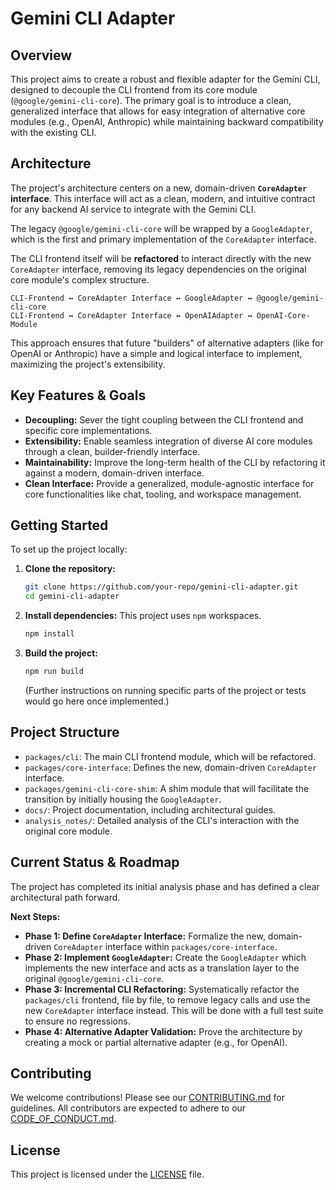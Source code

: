 # Gemini CLI Adapter

## Overview

This project aims to create a robust and flexible adapter for the Gemini CLI, designed to decouple the CLI frontend from its core module (`@google/gemini-cli-core`). The primary goal is to introduce a clean, generalized interface that allows for easy integration of alternative core modules (e.g., OpenAI, Anthropic) while maintaining backward compatibility with the existing CLI.

## Architecture

The project's architecture centers on a new, domain-driven **`CoreAdapter` interface**. This interface will act as a clean, modern, and intuitive contract for any backend AI service to integrate with the Gemini CLI.

The legacy `@google/gemini-cli-core` will be wrapped by a `GoogleAdapter`, which is the first and primary implementation of the `CoreAdapter` interface.

The CLI frontend itself will be **refactored** to interact directly with the new `CoreAdapter` interface, removing its legacy dependencies on the original core module's complex structure.

```
CLI-Frontend ↔ CoreAdapter Interface ↔ GoogleAdapter ↔ @google/gemini-cli-core
CLI-Frontend ↔ CoreAdapter Interface ↔ OpenAIAdapter ↔ OpenAI-Core-Module
```

This approach ensures that future "builders" of alternative adapters (like for OpenAI or Anthropic) have a simple and logical interface to implement, maximizing the project's extensibility.

## Key Features & Goals

*   **Decoupling:** Sever the tight coupling between the CLI frontend and specific core implementations.
*   **Extensibility:** Enable seamless integration of diverse AI core modules through a clean, builder-friendly interface.
*   **Maintainability:** Improve the long-term health of the CLI by refactoring it against a modern, domain-driven interface.
*   **Clean Interface:** Provide a generalized, module-agnostic interface for core functionalities like chat, tooling, and workspace management.

## Getting Started

To set up the project locally:

1.  **Clone the repository:**
    ```bash
    git clone https://github.com/your-repo/gemini-cli-adapter.git
    cd gemini-cli-adapter
    ```
2.  **Install dependencies:**
    This project uses `npm` workspaces.
    ```bash
    npm install
    ```
3.  **Build the project:**
    ```bash
    npm run build
    ```
    (Further instructions on running specific parts of the project or tests would go here once implemented.)

## Project Structure

*   `packages/cli`: The main CLI frontend module, which will be refactored.
*   `packages/core-interface`: Defines the new, domain-driven `CoreAdapter` interface.
*   `packages/gemini-cli-core-shim`: A shim module that will facilitate the transition by initially housing the `GoogleAdapter`.
*   `docs/`: Project documentation, including architectural guides.
*   `analysis_notes/`: Detailed analysis of the CLI's interaction with the original core module.

## Current Status & Roadmap

The project has completed its initial analysis phase and has defined a clear architectural path forward.

**Next Steps:**

*   **Phase 1: Define `CoreAdapter` Interface:** Formalize the new, domain-driven `CoreAdapter` interface within `packages/core-interface`.
*   **Phase 2: Implement `GoogleAdapter`:** Create the `GoogleAdapter` which implements the new interface and acts as a translation layer to the original `@google/gemini-cli-core`.
*   **Phase 3: Incremental CLI Refactoring:** Systematically refactor the `packages/cli` frontend, file by file, to remove legacy calls and use the new `CoreAdapter` interface instead. This will be done with a full test suite to ensure no regressions.
*   **Phase 4: Alternative Adapter Validation:** Prove the architecture by creating a mock or partial alternative adapter (e.g., for OpenAI).

## Contributing

We welcome contributions! Please see our [CONTRIBUTING.md](CONTRIBUTING.md) for guidelines.
All contributors are expected to adhere to our [CODE_OF_CONDUCT.md](CODE_OF_CONDUCT.md).

## License

This project is licensed under the [LICENSE](LICENSE) file.
